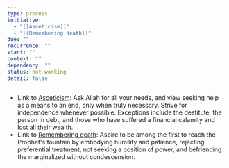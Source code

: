 ```yaml
---
type: process
initiative:
  - "[[Asceticism]]"
  - "[[Remembering death]]"
due: ""
recurrence: ""
start: ""
context: ""
dependency: ""
status: not working
detail: false
---
```


* Link to [Asceticism](Initiatives/good%20traits/Asceticism.md): Ask Allah for all your needs, and view seeking help as a means to an end, only when truly necessary. Strive for independence whenever possible. Exceptions include the destitute, the person in debt, and those who have suffered a financial calamity and lost all their wealth.
* Link to [Remembering death](Initiatives/good%20traits/Remembering%20death.md): Aspire to be among the first to reach the Prophet's fountain by embodying humility and patience, rejecting preferential treatment, not seeking a position of power, and befriending the marginalized without condescension.
